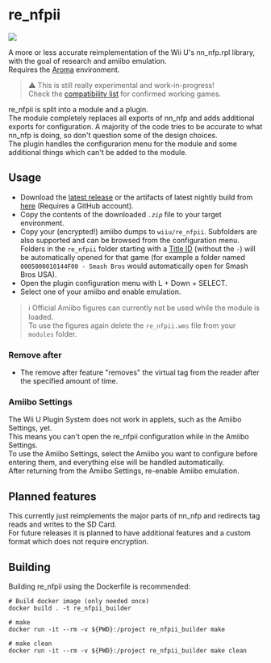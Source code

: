 # re_nfpii
[![](https://dcbadge.vercel.app/api/server/geY4G2NZK9?style=flat&compact=true)](https://discord.gg/geY4G2NZK9)

A more or less accurate reimplementation of the Wii U's nn_nfp.rpl library, with the goal of research and amiibo emulation.  
Requires the [Aroma](https://github.com/wiiu-env/Aroma) environment.  

> :warning: This is still really experimental and work-in-progress!  
Check the [compatibility list](https://github.com/GaryOderNichts/re_nfpii/wiki/Compatibility-List) for confirmed working games.

re_nfpii is split into a module and a plugin.  
The module completely replaces all exports of nn_nfp and adds additional exports for configuration. A majority of the code tries to be accurate to what nn_nfp is doing, so don't question some of the design choices.  
The plugin handles the configurarion menu for the module and some additional things which can't be added to the module.

## Usage
- Download the [latest release](https://github.com/GaryOderNichts/re_nfpii/releases) or the artifacts of latest nightly build from [here](https://github.com/GaryOderNichts/re_nfpii/actions) (Requires a GitHub account).
- Copy the contents of the downloaded *`.zip`* file to your target environment.
- Copy your (encrypted!) amiibo dumps to `wiiu/re_nfpii`. Subfolders are also supported and can be browsed from the configuration menu.  
  Folders in the `re_nfpii` folder starting with a [Title ID](https://wiiubrew.org/wiki/Title_database) (without the `-`) will be automatically opened for that game (for example  a folder named `0005000010144F00 - Smash Bros` would automatically open for Smash Bros USA).
- Open the plugin configuration menu with L + Down + SELECT.
- Select one of your amiibo and enable emulation.

> :information_source: Official Amiibo figures can currently not be used while the module is loaded.  
> To use the figures again delete the `re_nfpii.wms` file from your `modules` folder.  

### Remove after
- The remove after feature "removes" the virtual tag from the reader after the specified amount of time.

### Amiibo Settings
The Wii U Plugin System does not work in applets, such as the Amiibo Settings, yet.  
This means you can't open the re_nfpii configuration while in the Amiibo Settings.  
To use the Amiibo Settings, select the Amiibo you want to configure before entering them, and everything else will be handled automatically.  
After returning from the Amiibo Settings, re-enable Amiibo emulation.

## Planned features
This currently just reimplements the major parts of nn_nfp and redirects tag reads and writes to the SD Card.  
For future releases it is planned to have additional features and a custom format which does not require encryption.

## Building
Building re_nfpii using the Dockerfile is recommended:
```
# Build docker image (only needed once)
docker build . -t re_nfpii_builder

# make 
docker run -it --rm -v ${PWD}:/project re_nfpii_builder make

# make clean
docker run -it --rm -v ${PWD}:/project re_nfpii_builder make clean
```
